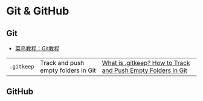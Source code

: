 Git & GitHub
===

Git
---

- [菜鸟教程：Git教程](https://www.runoob.com/git/git-tutorial.html)

|            |                                     |                                                              |
| ---------- | ----------------------------------- | ------------------------------------------------------------ |
| `.gitkeep` | Track and push empty folders in Git | [What is .gitkeep? How to Track and Push Empty Folders in Git](https://www.freecodecamp.org/news/what-is-gitkeep/) |

GitHub
---